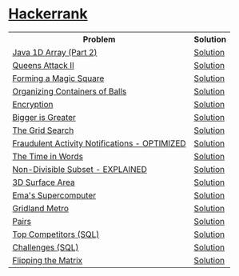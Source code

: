 <h1><a href="https://www.hackerrank.com/dimeddy97">Hackerrank</a></h1> 
<table style="width:100%">
  <tr>
    <th>Problem</th>
    <th>Solution</th>
  </tr>
  
  <tr>
	  	<td>
			<a href="https://www.hackerrank.com/challenges/java-1d-array/problem">Java 1D Array (Part 2)</a>
		</td>
		<td>
			<a href="https://github.com/dimeddy46/Hackerrank/blob/master/Java 1D Array (Part 2)/Sol.java">Solution</a>
		</td>
  </tr>

  <tr>
	  	<td>
			<a href="https://www.hackerrank.com/challenges/queens-attack-2/problem">Queens Attack II</a>
		</td>
		<td>
			<a href="https://github.com/dimeddy46/Hackerrank/blob/master/Queens Attack II/Sol.java">Solution</a>
		</td>
  </tr>
  
  <tr>
	  	<td>
			<a href="https://www.hackerrank.com/challenges/magic-square-forming/problem">Forming a Magic Square</a>
		</td>
		<td>
			<a href="https://github.com/dimeddy46/Hackerrank/blob/master/Forming a Magic Square/Sol.java">Solution</a>
		</td>
  </tr>

  <tr>
	  	<td>
			<a href="https://www.hackerrank.com/challenges/organizing-containers-of-balls/problem">Organizing Containers of Balls</a>
		</td>
		<td>
			<a href="https://github.com/dimeddy46/Hackerrank/blob/master/Organizing Containers of Balls/Sol.java">Solution</a>
		</td>
  </tr>

  <tr>
	  	<td>
			<a href="https://www.hackerrank.com/challenges/encryption/problem">Encryption</a>
		</td>
		<td>
			<a href="https://github.com/dimeddy46/Hackerrank/blob/master/Encryption/Sol.java">Solution</a>
		</td>
  </tr>
  
  <tr>
	  	<td>
			<a href="https://www.hackerrank.com/challenges/bigger-is-greater/problem">Bigger is Greater</a>
		</td>
		<td>
			<a href="https://github.com/dimeddy46/Hackerrank/blob/master/Bigger is Greater/Sol.java">Solution</a>
		</td>
  </tr>
  
  <tr>
	  	<td>
			<a href="https://www.hackerrank.com/challenges/the-grid-search/problem">The Grid Search</a>
		</td>
		<td>
			<a href="https://github.com/dimeddy46/Hackerrank/blob/master/The Grid Search/Sol.java">Solution</a>
		</td>
  </tr>
  
  <tr>
	  	<td>
			<a href="https://www.hackerrank.com/challenges/fraudulent-activity-notifications/problem">Fraudulent Activity Notifications - OPTIMIZED</a>
		</td>
		<td>
			<a href="https://github.com/dimeddy46/Hackerrank/blob/master/Fraudulent Activity Notifications/Sol.java">Solution</a>
		</td>
  </tr>  

  <tr>
	  	<td>
			<a href="https://www.hackerrank.com/challenges/the-time-in-words/problem">The Time in Words</a>
		</td>
		<td>
			<a href="https://github.com/dimeddy46/Hackerrank/blob/master/The Time in Words/Sol.java">Solution</a>
		</td>
  </tr>  

  <tr>
	  	<td>
			<a href="https://www.hackerrank.com/challenges/non-divisible-subset/problem">Non-Divisible Subset - EXPLAINED</a>
		</td>
		<td>
			<a href="https://github.com/dimeddy46/Hackerrank/blob/master/Non-Divisible Subset/Sol.java">Solution</a>
		</td>
  </tr>  
   
  <tr>
	  	<td>
			<a href="https://www.hackerrank.com/challenges/3d-surface-area/problem">3D Surface Area</a>
		</td>
		<td>
			<a href="https://github.com/dimeddy46/Hackerrank/blob/master/3D Surface Area/Sol.java">Solution</a>
		</td>
  </tr>  
  
  <tr>
	  	<td>
			<a href="https://www.hackerrank.com/challenges/two-pluses/problem">Ema's Supercomputer</a>
		</td>
		<td>
			<a href="https://github.com/dimeddy46/Hackerrank/blob/master/Ema's Supercomputer/Sol.java">Solution</a>
		</td>
  </tr>  

  <tr>
	  	<td>
			<a href="https://www.hackerrank.com/challenges/gridland-metro/problem">Gridland Metro</a>
		</td>
		<td>
			<a href="https://github.com/dimeddy46/Hackerrank/blob/master/Gridland Metro/Sol.java">Solution</a>
		</td>
  </tr>  
  <tr>
	  	<td>
			<a href="https://www.hackerrank.com/challenges/pairs/problem">Pairs</a>
		</td>
		<td>
			<a href="https://github.com/dimeddy46/Hackerrank/blob/master/Pairs/Sol.java">Solution</a>
		</td>
  </tr>  

  <tr>
	  	<td>
			<a href="https://www.hackerrank.com/challenges/full-score/problem">Top Competitors (SQL)</a>
		</td>
		<td>
			<a href="https://github.com/dimeddy46/Hackerrank/blob/master/Top Competitors (SQL)/Sol.sql">Solution</a>
		</td>
  </tr> 	
  <tr>
	  	<td>
			<a href="https://www.hackerrank.com/challenges/full-score/problem">Challenges (SQL)</a>
		</td>
		<td>
			<a href="https://github.com/dimeddy46/Hackerrank/blob/master/Challenges (SQL)/Sol.sql">Solution</a>
		</td>
  </tr> 

  <tr>
	  	<td>
			<a href="https://www.hackerrank.com/challenges/full-score/problem">Flipping the Matrix</a>
		</td>
		<td>
			<a href="https://github.com/dimeddy46/Hackerrank/blob/master/Flipping the Matrix/Sol.java">Solution</a>
		</td>
  </tr> 	  	
</table>  

